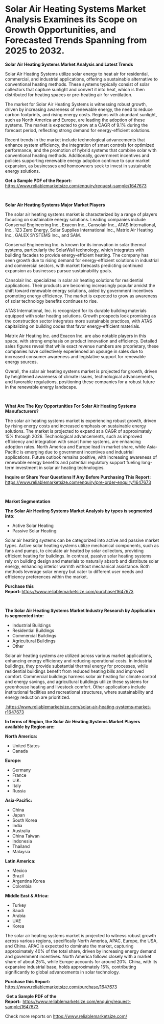 <p><h1>Solar Air Heating Systems Market Analysis Examines its Scope on Growth Opportunities, and Forecasted Trends Spanning from 2025 to 2032.</h1></p><p><strong>Solar Air Heating Systems Market Analysis and Latest Trends</strong></p>
<p><p>Solar Air Heating Systems utilize solar energy to heat air for residential, commercial, and industrial applications, offering a sustainable alternative to conventional heating methods. These systems typically consist of solar collectors that capture sunlight and convert it into heat, which is then distributed for heating spaces or pre-heating air for ventilation.</p><p>The market for Solar Air Heating Systems is witnessing robust growth, driven by increasing awareness of renewable energy, the need to reduce carbon footprints, and rising energy costs. Regions with abundant sunlight, such as North America and Europe, are leading the adoption of these systems. The market is expected to grow at a CAGR of 9.1% during the forecast period, reflecting strong demand for energy-efficient solutions.</p><p>Recent trends in the market include technological advancements that enhance system efficiency, the integration of smart controls for optimized performance, and the promotion of hybrid systems that combine solar with conventional heating methods. Additionally, government incentives and policies supporting renewable energy adoption continue to spur market expansion, as businesses and homeowners seek to invest in sustainable energy solutions.</p></p>
<p><strong>Get a Sample PDF of the Report:&nbsp;</strong> <a href="https://www.reliablemarketsize.com/enquiry/request-sample/1647673?utm_campaign=2773&utm_medium=2&utm_source=Github&utm_content=ia&utm_term=10042025&utm_id=solar-air-heating-systems">https://www.reliablemarketsize.com/enquiry/request-sample/1647673</a></p>
<p>&nbsp;</p>
<p><strong>Solar Air Heating Systems Major Market Players</strong></p>
<p><p>The solar air heating systems market is characterized by a range of players focusing on sustainable energy solutions. Leading companies include Conserval Engineering Inc., Exacon Inc., Cansolair Inc., ATAS International, Inc., 123 Zero Energy, Solar Supplies International Inc., Matrix Air Heating Inc., GALEX SYSTEMS Inc., and SAM. </p><p>Conserval Engineering Inc. is known for its innovation in solar thermal systems, particularly the SolarWall technology, which integrates with building facades to provide energy-efficient heating. The company has seen growth due to rising demand for energy-efficient solutions in industrial and commercial sectors, with market forecasts predicting continued expansion as businesses pursue sustainability goals.</p><p>Cansolair Inc. specializes in solar air heating solutions for residential applications. Their products are becoming increasingly popular amidst the shift toward renewable energy solutions, aided by government incentives promoting energy efficiency. The market is expected to grow as awareness of solar technology benefits continues to rise.</p><p>ATAS International, Inc. is recognized for its durable building materials equipped with solar heating solutions. Growth prospects look promising as the construction sector integrates more sustainable practices, with ATAS capitalizing on building codes that favor energy-efficient materials.</p><p>Matrix Air Heating Inc. and Exacon Inc. are also notable players in this space, with strong emphasis on product innovation and efficiency. Detailed sales figures reveal that while exact revenue numbers are proprietary, these companies have collectively experienced an upsurge in sales due to increased consumer awareness and legislative support for renewable energy sources.</p><p>Overall, the solar air heating systems market is projected for growth, driven by heightened awareness of climate issues, technological advancements, and favorable regulations, positioning these companies for a robust future in the renewable energy landscape.</p></p>
<p>&nbsp;</p>
<p><strong>What Are The Key Opportunities For Solar Air Heating Systems Manufacturers?</strong></p>
<p><p>The solar air heating systems market is experiencing robust growth, driven by rising energy costs and increased emphasis on sustainable energy solutions. The market is projected to expand at a CAGR of approximately 15% through 2028. Technological advancements, such as improved efficiency and integration with smart home systems, are enhancing adoption rates. North America and Europe lead in market share, while Asia-Pacific is emerging due to government incentives and industrial applications. Future outlook remains positive, with increasing awareness of renewable energy benefits and potential regulatory support fueling long-term investment in solar air heating technologies.</p></p>
<p><strong>Inquire or Share Your Questions If Any Before Purchasing This Report:</strong> <a href="https://www.reliablemarketsize.com/enquiry/pre-order-enquiry/1647673?utm_campaign=2773&utm_medium=2&utm_source=Github&utm_content=ia&utm_term=10042025&utm_id=solar-air-heating-systems">https://www.reliablemarketsize.com/enquiry/pre-order-enquiry/1647673</a></p>
<p>&nbsp;</p>
<p><strong>Market Segmentation</strong></p>
<p><strong>The Solar Air Heating Systems Market Analysis by types is segmented into:</strong></p>
<p><ul><li>Active Solar Heating</li><li>Passive Solar Heating</li></ul></p>
<p><p>Solar air heating systems can be categorized into active and passive market types. Active solar heating systems utilize mechanical components, such as fans and pumps, to circulate air heated by solar collectors, providing efficient heating for buildings. In contrast, passive solar heating systems rely on building design and materials to naturally absorb and distribute solar energy, enhancing interior warmth without mechanical assistance. Both methods leverage solar energy but cater to different user needs and efficiency preferences within the market.</p></p>
<p><strong>Purchase this Report:&nbsp;</strong><a href="https://www.reliablemarketsize.com/purchase/1647673?utm_campaign=2773&utm_medium=2&utm_source=Github&utm_content=ia&utm_term=10042025&utm_id=solar-air-heating-systems">https://www.reliablemarketsize.com/purchase/1647673</a></p>
<p>&nbsp;</p>
<p><strong>The Solar Air Heating Systems Market Industry Research by Application is segmented into:</strong></p>
<p><ul><li>Industrial Buildings</li><li>Residential Buildings</li><li>Commercial Buildings</li><li>Agricultural Buildings</li><li>Other</li></ul></p>
<p><p>Solar air heating systems are utilized across various market applications, enhancing energy efficiency and reducing operational costs. In industrial buildings, they provide substantial thermal energy for processes, while residential buildings benefit from reduced heating bills and improved comfort. Commercial buildings harness solar air heating for climate control and energy savings, and agricultural buildings utilize these systems for greenhouse heating and livestock comfort. Other applications include institutional facilities and recreational structures, where sustainability and energy reduction are prioritized.</p></p>
<p><a href="https://www.reliablemarketsize.com/solar-air-heating-systems-market-r1647673?utm_campaign=2773&utm_medium=2&utm_source=Github&utm_content=ia&utm_term=10042025&utm_id=solar-air-heating-systems">&nbsp;https://www.reliablemarketsize.com/solar-air-heating-systems-market-r1647673</a></p>
<p><strong>In terms of Region, the Solar Air Heating Systems Market Players available by Region are:</strong></p>
<p>
    <p> <strong> North America: </strong>
        <ul>
            <li>United States</li>
            <li>Canada</li>
        </ul>
        </p> 
    <p> <strong> Europe: </strong>
        <ul>
            <li>Germany</li>
            <li>France</li>
            <li>U.K.</li>
            <li>Italy</li>
            <li>Russia</li>
        </ul>
        </p> 
    <p> <strong> Asia-Pacific: </strong>
        <ul>
            <li>China</li>
            <li>Japan</li>
            <li>South Korea</li>
            <li>India</li>
            <li>Australia</li>
            <li>China Taiwan</li>
            <li>Indonesia</li>
            <li>Thailand</li>
            <li>Malaysia</li>
        </ul>
        </p> 
    <p> <strong> Latin America: </strong>
        <ul>
            <li>Mexico</li>
            <li>Brazil</li>
            <li>Argentina Korea</li>
            <li>Colombia</li>
        </ul>
        </p> 
    <p> <strong> Middle East & Africa: </strong>
        <ul>
            <li>Turkey</li>
            <li>Saudi</li>
            <li>Arabia</li>
            <li>UAE</li>
            <li>Korea</li>
        </ul>
    </p>
    </p>
<p><p>The solar air heating systems market is projected to witness robust growth across various regions, specifically North America, APAC, Europe, the USA, and China. APAC is expected to dominate the market, capturing approximately 40% of the total share, driven by increasing energy demand and government incentives. North America follows closely with a market share of about 25%, while Europe accounts for around 20%. China, with its expansive industrial base, holds approximately 15%, contributing significantly to global advancements in solar technology.</p></p>
<p><strong>Purchase this Report: </strong><a href="https://www.reliablemarketsize.com/purchase/1647673?utm_campaign=2773&utm_medium=2&utm_source=Github&utm_content=ia&utm_term=10042025&utm_id=solar-air-heating-systems">https://www.reliablemarketsize.com/purchase/1647673</a></p>
<p>&nbsp;<strong>Get a Sample PDF of the Report:&nbsp;&nbsp;</strong><a href="https://www.reliablemarketsize.com/enquiry/request-sample/1647673?utm_campaign=2773&utm_medium=2&utm_source=Github&utm_content=ia&utm_term=10042025&utm_id=solar-air-heating-systems">https://www.reliablemarketsize.com/enquiry/request-sample/1647673</a></p>
<p><strong></strong></p>
<p>Check more reports on <a href="https://www.reliablemarketsize.com/?utm_campaign=2773&utm_medium=2&utm_source=Github&utm_content=ia&utm_term=10042025&utm_id=solar-air-heating-systems">https://www.reliablemarketsize.com/</a></p>